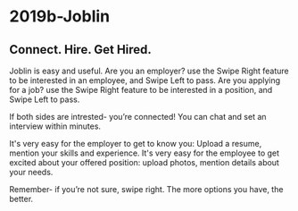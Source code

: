 # 2019b-Joblin
## Connect. Hire. Get Hired.
Joblin is easy and useful.
Are you an employer? 
use the Swipe Right feature to be interested in an employee, and Swipe Left to pass.
Are you applying for a job? 
use the Swipe Right feature to be interested in a position, and Swipe Left to pass.

If both sides are intrested- you’re connected! You can chat and set an interview within minutes.

It's very easy for the employer to get to know you:
Upload a resume, mention your skills and experience.
It's very easy for the employee to get excited about your offered position:
upload photos, mention details about your needs.

Remember- if you’re not sure, swipe right. The more options you have, the better.
